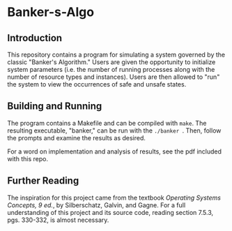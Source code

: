 # Banker-s-Algo

## Introduction
This repository contains a program for simulating a system governed by
the classic "Banker's Algorithm." Users are given the opportunity to 
initialize system parameters (i.e. the number of running processes along
with the number of resource types and instances). Users are then 
allowed to "run" the system to view the occurrences of safe and unsafe
states. 

## Building and Running
The program contains a Makefile and can be compiled with <code>make</code>.
The resulting executable, "banker," can be run with the <code>./banker
</code>. Then, follow the prompts and examine the results as 
desired. 

For a word on implementation and analysis of results, see the pdf included
with this repo. 

## Further Reading
The inspiration for this project came from the textbook *Operating Systems
Concepts, 9 ed.*, by Silberschatz, Galvin, and Gagne. For a full understanding of this
project and its source code, reading section 7.5.3, pgs. 330-332, is almost
necessary. 
